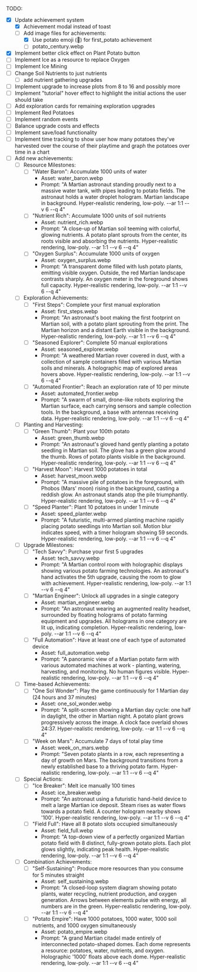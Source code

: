 TODO:
- [x] Update achievement system
    - [x] Achievement modal instead of toast
    - [ ] Add image files for achievements:
        - [x] Use potato emoji (🥔) for first_potato achievement
        - [ ] potato_century.webp
- [x] Implement better click effect on Plant Potato button
- [ ] Implement Ice as a resource to replace Oxygen
- [ ] Implement Ice Mining
- [ ] Change Soil Nutrients to just nutrients
    - [ ] add nutrient gathering upgrades
- [ ] Implement upgrade to increase plots from 8 to 16 and possibly more
- [ ] Implement "tutorial" hover effect to highlight the initial actions the user should take
- [ ] Add exploration cards for remaining exploration upgrades
- [ ] Implement Red Potatoes
- [ ] Implement random events
- [ ] Balance upgrade costs and effects
- [ ] Implement save/load functionality
- [ ] Implement time tracking to show user how many potatoes they've harvested over the course of their playtime and graph the potatoes over time in a chart
- [ ] Add new achievements:
    - [ ] Resource Milestones:
        - [ ] "Water Baron": Accumulate 1000 units of water
            - Asset: water_baron.webp
            - Prompt: "A Martian astronaut standing proudly next to a massive water tank, with pipes leading to potato fields. The astronaut holds a water droplet hologram. Martian landscape in background. Hyper-realistic rendering, low-poly. --ar 1:1 --v 6 --q 4"
        - [ ] "Nutrient Rich": Accumulate 1000 units of soil nutrients
            - Asset: nutrient_rich.webp
            - Prompt: "A close-up of Martian soil teeming with colorful, glowing nutrients. A potato plant sprouts from the center, its roots visible and absorbing the nutrients. Hyper-realistic rendering, low-poly. --ar 1:1 --v 6 --q 4"
        - [ ] "Oxygen Surplus": Accumulate 1000 units of oxygen
            - Asset: oxygen_surplus.webp
            - Prompt: "A transparent dome filled with lush potato plants, emitting visible oxygen. Outside, the red Martian landscape contrasts sharply. An oxygen meter in the foreground shows full capacity. Hyper-realistic rendering, low-poly. --ar 1:1 --v 6 --q 4"
    - [ ] Exploration Achievements:
        - [ ] "First Steps": Complete your first manual exploration
            - Asset: first_steps.webp
            - Prompt: "An astronaut's boot making the first footprint on Martian soil, with a potato plant sprouting from the print. The Martian horizon and a distant Earth visible in the background. Hyper-realistic rendering, low-poly. --ar 1:1 --v 6 --q 4"
        - [ ] "Seasoned Explorer": Complete 50 manual explorations
            - Asset: seasoned_explorer.webp
            - Prompt: "A weathered Martian rover covered in dust, with a collection of sample containers filled with various Martian soils and minerals. A holographic map of explored areas hovers above. Hyper-realistic rendering, low-poly. --ar 1:1 --v 6 --q 4"
        - [ ] "Automated Frontier": Reach an exploration rate of 10 per minute
            - Asset: automated_frontier.webp
            - Prompt: "A swarm of small, drone-like robots exploring the Martian surface, each carrying sensors and sample collection tools. In the background, a base with antennas receiving data. Hyper-realistic rendering, low-poly. --ar 1:1 --v 6 --q 4"
    - [ ] Planting and Harvesting:
        - [ ] "Green Thumb": Plant your 100th potato
            - Asset: green_thumb.webp
            - Prompt: "An astronaut's gloved hand gently planting a potato seedling in Martian soil. The glove has a green glow around the thumb. Rows of potato plants visible in the background. Hyper-realistic rendering, low-poly. --ar 1:1 --v 6 --q 4"
        - [ ] "Harvest Moon": Harvest 1000 potatoes in total
            - Asset: harvest_moon.webp
            - Prompt: "A massive pile of potatoes in the foreground, with Phobos (Mars' moon) rising in the background, casting a reddish glow. An astronaut stands atop the pile triumphantly. Hyper-realistic rendering, low-poly. --ar 1:1 --v 6 --q 4"
        - [ ] "Speed Planter": Plant 10 potatoes in under 1 minute
            - Asset: speed_planter.webp
            - Prompt: "A futuristic, multi-armed planting machine rapidly placing potato seedlings into Martian soil. Motion blur indicates speed, with a timer hologram showing 59 seconds. Hyper-realistic rendering, low-poly. --ar 1:1 --v 6 --q 4"
    - [ ] Upgrade Milestones:
        - [ ] "Tech Savvy": Purchase your first 5 upgrades
            - Asset: tech_savvy.webp
            - Prompt: "A Martian control room with holographic displays showing various potato farming technologies. An astronaut's hand activates the 5th upgrade, causing the room to glow with achievement. Hyper-realistic rendering, low-poly. --ar 1:1 --v 6 --q 4"
        - [ ] "Martian Engineer": Unlock all upgrades in a single category
            - Asset: martian_engineer.webp
            - Prompt: "An astronaut wearing an augmented reality headset, surrounded by floating holograms of potato farming equipment and upgrades. All holograms in one category are lit up, indicating completion. Hyper-realistic rendering, low-poly. --ar 1:1 --v 6 --q 4"
        - [ ] "Full Automation": Have at least one of each type of automated device
            - Asset: full_automation.webp
            - Prompt: "A panoramic view of a Martian potato farm with various automated machines at work - planting, watering, harvesting, and monitoring. No human figures visible. Hyper-realistic rendering, low-poly. --ar 1:1 --v 6 --q 4"
    - [ ] Time-based Achievements:
        - [ ] "One Sol Wonder": Play the game continuously for 1 Martian day (24 hours and 37 minutes)
            - Asset: one_sol_wonder.webp
            - Prompt: "A split-screen showing a Martian day cycle: one half in daylight, the other in Martian night. A potato plant grows progressively across the image. A clock face overlaid shows 24:37. Hyper-realistic rendering, low-poly. --ar 1:1 --v 6 --q 4"
        - [ ] "Week on Mars": Accumulate 7 days of total play time
            - Asset: week_on_mars.webp
            - Prompt: "Seven potato plants in a row, each representing a day of growth on Mars. The background transitions from a newly established base to a thriving potato farm. Hyper-realistic rendering, low-poly. --ar 1:1 --v 6 --q 4"
    - [ ] Special Actions:
        - [ ] "Ice Breaker": Melt ice manually 100 times
            - Asset: ice_breaker.webp
            - Prompt: "An astronaut using a futuristic hand-held device to melt a large Martian ice deposit. Steam rises as water flows towards a potato field. A counter hologram nearby shows '100'. Hyper-realistic rendering, low-poly. --ar 1:1 --v 6 --q 4"
        - [ ] "Field Full": Have all 8 potato slots occupied simultaneously
            - Asset: field_full.webp
            - Prompt: "A top-down view of a perfectly organized Martian potato field with 8 distinct, fully-grown potato plots. Each plot glows slightly, indicating peak health. Hyper-realistic rendering, low-poly. --ar 1:1 --v 6 --q 4"
    - [ ] Combination Achievements:
        - [ ] "Self-Sustaining": Produce more resources than you consume for 5 minutes straight
            - Asset: self_sustaining.webp
            - Prompt: "A closed-loop system diagram showing potato plants, water recycling, nutrient production, and oxygen generation. Arrows between elements pulse with energy, all numbers are in the green. Hyper-realistic rendering, low-poly. --ar 1:1 --v 6 --q 4"
        - [ ] "Potato Empire": Have 1000 potatoes, 1000 water, 1000 soil nutrients, and 1000 oxygen simultaneously
            - Asset: potato_empire.webp
            - Prompt: "A grand Martian citadel made entirely of interconnected potato-shaped domes. Each dome represents a resource: potatoes, water, nutrients, and oxygen. Holographic '1000' floats above each dome. Hyper-realistic rendering, low-poly. --ar 1:1 --v 6 --q 4"
